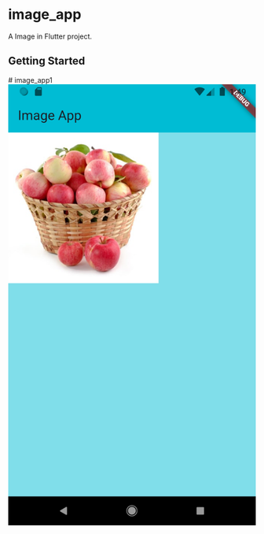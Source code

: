 # image_app

A Image in Flutter project.

## Getting Started


#   i m a g e _ a p p 1 
 
![image alt ](https://github.com/mr-yashmaurya/image_app1/blob/d5b24d3cb8662d7fad0bd9eeed466395e9f18601/Screenshot_1754468393.png?raw=true)


